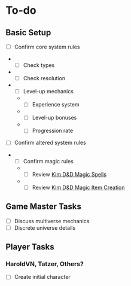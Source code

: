 # To-do

## Basic Setup
- [ ] Confirm core system rules
 * - [ ] Check types
 * - [ ] Check resolution
 * - [ ] Level-up mechanics
   * - [ ] Experience system
   * - [ ] Level-up bonuses
   * - [ ] Progression rate
- [ ] Confirm altered system rules
 * - [ ] Confirm magic rules
   * - [ ] Review [Kim D&D Magic Spells](https://web.archive.org/web/20151021062136/http://www.ugcs.caltech.edu/~kel/KDD/3.5/Magic35.shtml)
   * - [ ] Review [Kim D&D Magic Item Creation](https://web.archive.org/web/20151021055538/http://www.ugcs.caltech.edu/~kel/KDD/3.5/Crafting35.shtml)

## Game Master Tasks
- [ ] Discuss multiverse mechanics
- [ ] Discrete universe details

## Player Tasks

### HaroldVN, Tatzer, Others?
- [ ] Create initial character
